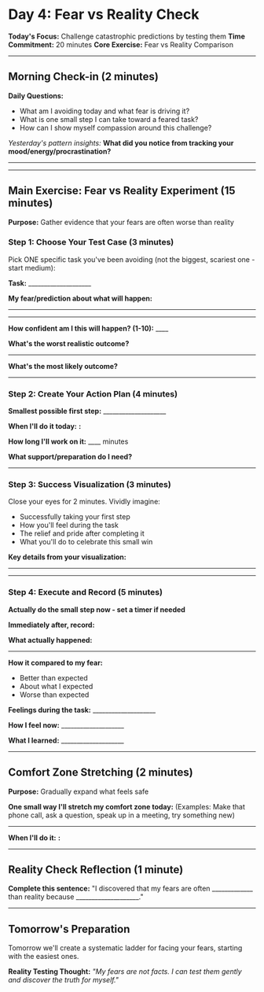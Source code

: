# Day 4: Fear vs Reality Check

**Today's Focus:** Challenge catastrophic predictions by testing them
**Time Commitment:** 20 minutes
**Core Exercise:** Fear vs Reality Comparison

---

## Morning Check-in (2 minutes)

**Daily Questions:**
- What am I avoiding today and what fear is driving it?
- What is one small step I can take toward a feared task?
- How can I show myself compassion around this challenge?

*Yesterday's pattern insights:*
**What did you notice from tracking your mood/energy/procrastination?**
____________________

---

## Main Exercise: Fear vs Reality Experiment (15 minutes)

**Purpose:** Gather evidence that your fears are often worse than reality

### Step 1: Choose Your Test Case (3 minutes)

Pick ONE specific task you've been avoiding (not the biggest, scariest one - start medium):

**Task:** ____________________

**My fear/prediction about what will happen:**
____________________
____________________

**How confident am I this will happen? (1-10):** ____

**What's the worst realistic outcome?**
____________________

**What's the most likely outcome?**
____________________

### Step 2: Create Your Action Plan (4 minutes)

**Smallest possible first step:** ____________________

**When I'll do it today:** ____:____

**How long I'll work on it:** ____ minutes

**What support/preparation do I need?**
____________________

### Step 3: Success Visualization (3 minutes)

Close your eyes for 2 minutes. Vividly imagine:
- Successfully taking your first step
- How you'll feel during the task
- The relief and pride after completing it
- What you'll do to celebrate this small win

**Key details from your visualization:**
____________________
____________________

### Step 4: Execute and Record (5 minutes)

**Actually do the small step now - set a timer if needed**

**Immediately after, record:**

**What actually happened:**
____________________

**How it compared to my fear:**
- Better than expected
- About what I expected  
- Worse than expected

**Feelings during the task:** ____________________

**How I feel now:** ____________________

**What I learned:** ____________________

---

## Comfort Zone Stretching (2 minutes)

**Purpose:** Gradually expand what feels safe

**One small way I'll stretch my comfort zone today:**
(Examples: Make that phone call, ask a question, speak up in a meeting, try something new)

____________________

**When I'll do it:** ____:____

---

## Reality Check Reflection (1 minute)

**Complete this sentence:**
"I discovered that my fears are often _____________ than reality because ____________________."

---

## Tomorrow's Preparation
Tomorrow we'll create a systematic ladder for facing your fears, starting with the easiest ones.

**Reality Testing Thought:**
*"My fears are not facts. I can test them gently and discover the truth for myself."*